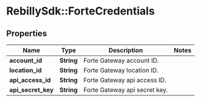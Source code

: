# RebillySdk::ForteCredentials

## Properties
Name | Type | Description | Notes
------------ | ------------- | ------------- | -------------
**account_id** | **String** | Forte Gateway account ID. | 
**location_id** | **String** | Forte Gateway location ID. | 
**api_access_id** | **String** | Forte Gateway api access ID. | 
**api_secret_key** | **String** | Forte Gateway api secret key. | 

